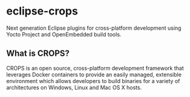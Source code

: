 # eclipse-crops

Next generation Eclipse plugins for cross-platform development using Yocto Project and OpenEmbedded build tools.

## What is CROPS?

CROPS is an open source, cross-platform development framework that leverages Docker containers to provide an easily managed, extensible environment which allows developers to build binaries for a variety of architectures on Windows, Linux and Mac OS X hosts.

